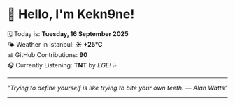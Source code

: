 # 👋 Hello, I'm Kekn9ne!

🗓️ Today is: **Tuesday, 16 September 2025**  
🌤️ Weather in Istanbul: **☀️   +25°C**  
📊 GitHub Contributions: **90**  
🎧 Currently Listening: **TNT** by *EGE!* 🎶

---

_"Trying to define yourself is like trying to bite your own teeth. — *Alan Watts*"_

---
